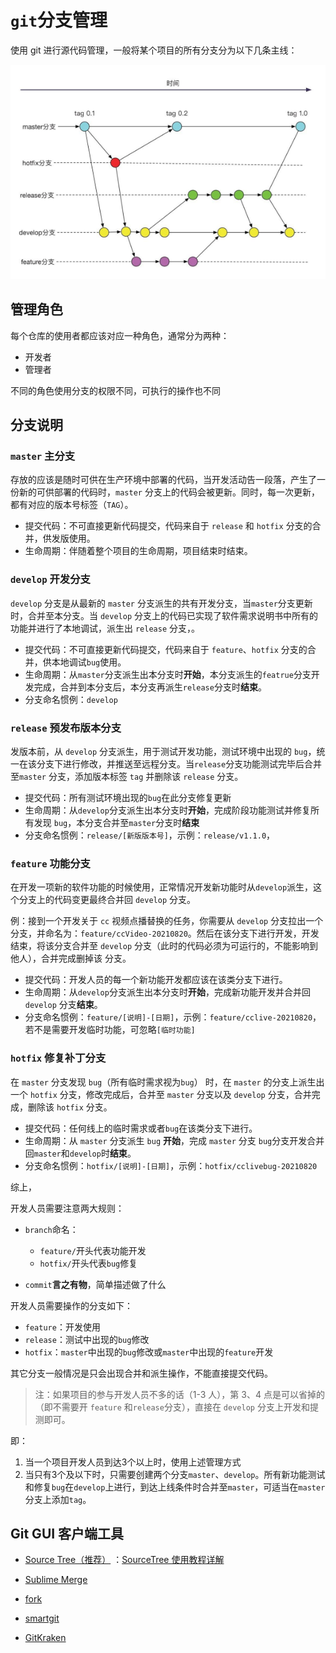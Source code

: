 # `git`分支管理

使用 git 进行源代码管理，一般将某个项目的所有分支分为以下几条主线：

![git-flow](../assets/images/git-flow.png)

## 管理角色

每个仓库的使用者都应该对应一种角色，通常分为两种：

- 开发者
- 管理者

不同的角色使用分支的权限不同，可执行的操作也不同

## 分支说明

### `master` 主分支

  存放的应该是随时可供在生产环境中部署的代码，当开发活动告一段落，产生了一份新的可供部署的代码时，`master` 分支上的代码会被更新。同时，每一次更新，都有对应的版本号标签（`TAG`）。

  - 提交代码：不可直接更新代码提交，代码来自于 `release` 和 `hotfix` 分支的合并，供发版使用。
  - 生命周期：伴随着整个项目的生命周期，项目结束时结束。

### `develop` 开发分支

  `develop` 分支是从最新的 `master` 分支派生的共有开发分支，当`master`分支更新时，合并至本分支。当 `develop` 分支上的代码已实现了软件需求说明书中所有的功能并进行了本地调试，派生出 `release` 分支，。

  - 提交代码：不可直接更新代码提交，代码来自于 `feature`、`hotfix` 分支的合并，供本地调试`bug`使用。
  - 生命周期：从`master`分支派生出本分支时**开始**，本分支派生的`featrue`分支开发完成，合并到本分支后，本分支再派生`release`分支时**结束**。
  - 分支命名惯例：`develop`

### `release` 预发布版本分支

  发版本前，从 `develop` 分支派生，用于测试开发功能，测试环境中出现的 `bug`，统一在该分支下进行修改，并推送至远程分支。当`release`分支功能测试完毕后合并至`master` 分支，添加版本标签 `tag` 并删除该 `release` 分支。

  - 提交代码：所有测试环境出现的`bug`在此分支修复更新
  - 生命周期：从`develop`分支派生出本分支时**开始**，完成阶段功能测试并修复所有发现 `bug`，本分支合并至`master`分支时**结束**
  - 分支命名惯例：`release/[新版版本号]`，示例：`release/v1.1.0`，

### `feature` 功能分支

  在开发一项新的软件功能的时候使用，正常情况开发新功能时从`develop`派生，这个分支上的代码变更最终合并回 `develop` 分支。

  例：接到一个开发关于 `cc` 视频点播替换的任务，你需要从 `develop` 分支拉出一个分支，并命名为：`feature/ccVideo-20210820`。然后在该分支下进行开发，开发结束，将该分支合并至 `develop` 分支（此时的代码必须为可运行的，不能影响到他人），合并完成删掉该
  分支。

  - 提交代码：开发人员的每一个新功能开发都应该在该类分支下进行。
  - 生命周期：从`develop`分支派生出本分支时**开始**，完成新功能开发并合并回 `develop` 分支**结束**。
  - 分支命名惯例：`feature/[说明]-[日期]`，示例：`feature/cclive-20210820`，若不是需要开发临时功能，可忽略`[临时功能]`

### `hotfix` 修复补丁分支

  在 `master` 分支发现 `bug`（所有临时需求视为`bug`） 时，在 `master` 的分支上派生出一个 `hotfix` 分支，修改完成后，合并至 `master` 分支以及 `develop` 分支，合并完成，删除该 `hotfix` 分支。

  - 提交代码：任何线上的临时需求或者`bug`在该类分支下进行。
  - 生命周期：从 `master` 分支派生 `bug` **开始**，完成 `master` 分支 `bug`分支开发合并回`master`和`develop`时**结束**。
  - 分支命名惯例：`hotfix/[说明]-[日期]`，示例：`hotfix/cclivebug-20210820`


综上，

开发人员需要注意两大规则：

- `branch`命名：

  - `feature/`开头代表功能开发
  - `hotfix/`开头代表`bug`修复

- `commit`**言之有物**，简单描述做了什么

开发人员需要操作的分支如下：

- `feature`：开发使用
- `release`：测试中出现的`bug`修改
- `hotfix`：`master`中出现的`bug`修改或`master`中出现的`feature`开发

其它分支一般情况是只会出现合并和派生操作，不能直接提交代码。

> 注：如果项目的参与开发人员不多的话（1-3 人），第 3、4 点是可以省掉的（即不需要开 `feature` 和`release`分支），直接在 `develop` 分支上开发和提测即可。

即：

1. 当一个项目开发人员到达3个以上时，使用上述管理方式
2. 当只有3个及以下时，只需要创建两个分支`master`、`develop`。所有新功能测试和修复`bug`在`develop`上进行，到达上线条件时合并至`master`，可适当在`master`分支上添加`tag`。

## Git GUI 客户端工具

- [Source Tree（推荐）](https://www.sourcetreeapp.com/) ：[SourceTree 使用教程详解](https://www.cnblogs.com/Can-daydayup/p/13128633.html)

- [Sublime Merge](https://www.sublimemerge.com/)

- [fork](https://git-fork.com/)

- [smartgit](https://www.syntevo.com/smartgit/)

- [GitKraken](https://www.gitkraken.com/)
